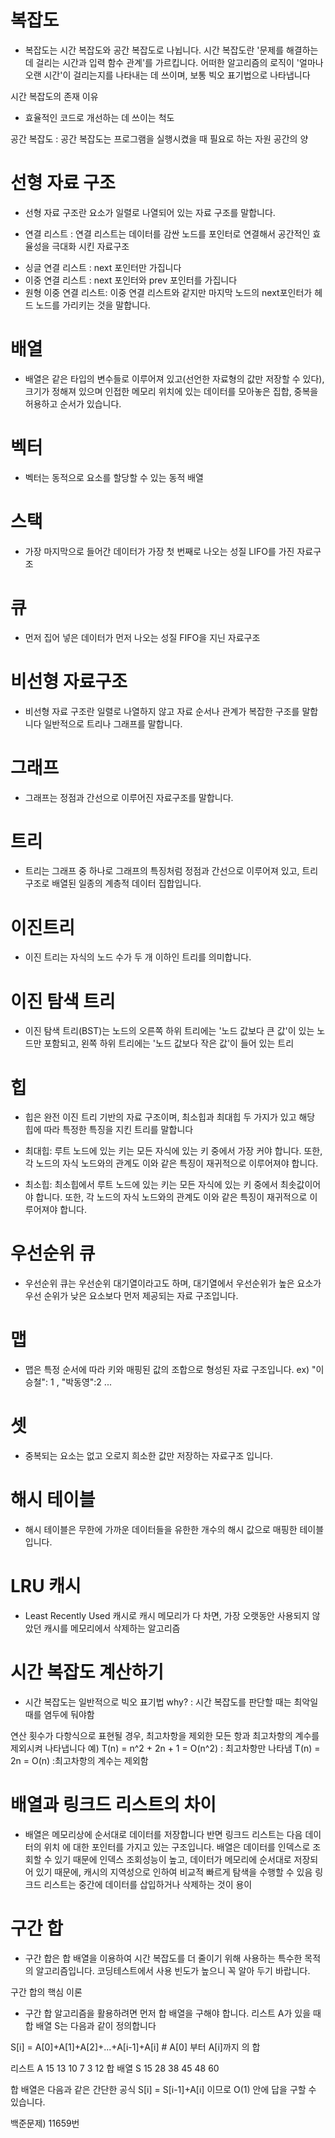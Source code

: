 # 복잡도

- 복잡도는 시간 복잡도와 공간 복잡도로 나뉩니다.
  시간 복잡도란 '문제를 해결하는 데 걸리는 시간과 입력 함수 관계'를 가르킵니다.
  어떠한 알고리즘의 로직이 '얼마나 오랜 시간'이 걸리는지를 나타내는 데 쓰이며, 보통 빅오 표기법으로 나타냅니다

시간 복잡도의 존재 이유

- 효율적인 코드로 개선하는 데 쓰이는 척도

공간 복잡도 : 공간 복잡도는 프로그램을 실행시켰을 때 필요로 하는 자원 공간의 양

# 선형 자료 구조

- 선형 자료 구조란 요소가 일렬로 나열되어 있는 자료 구조를 말합니다.

- 연결 리스트 : 연결 리스트는 데이터를 감싼 노드를 포인터로 연결해서 공간적인 효율성을 극대화 시킨 자료구조

* 싱글 연결 리스트 : next 포인터만 가집니다
* 이중 연결 리스트 : next 포인터와 prev 포인터를 가집니다
* 원형 이중 연결 리스트: 이중 연결 리스트와 같지만 마지막 노드의 next포인터가 헤드 노드를 가리키는 것을 말합니다.

# 배열

- 배열은 같은 타입의 변수들로 이루어져 있고(선언한 자료형의 값만 저장할 수 있다), 크기가 정해져 있으며 인접한 메모리 위치에 있는 데이터를 모아놓은 집합, 중복을 허용하고 순서가 있습니다.

# 벡터

- 벡터는 동적으로 요소를 할당할 수 있는 동적 배열

# 스택

- 가장 마지막으로 들어간 데이터가 가장 첫 번째로 나오는 성질 LIFO를 가진 자료구조

# 큐

- 먼저 집어 넣은 데이터가 먼저 나오는 성질 FIFO을 지닌 자료구조

# 비선형 자료구조

- 비선형 자료 구조란 일렬로 나열하지 않고 자료 순서나 관계가 복잡한 구조를 말합니다
  일반적으로 트리나 그래프를 말합니다.

# 그래프

- 그래프는 정점과 간선으로 이루어진 자료구조를 말합니다.

# 트리

- 트리는 그래프 중 하나로 그래프의 특징처럼 정점과 간선으로 이루어져 있고, 트리 구조로 배열된 일종의 계층적 데이터 집합입니다.

# 이진트리

- 이진 트리는 자식의 노드 수가 두 개 이하인 트리를 의미합니다.

# 이진 탐색 트리

- 이진 탐색 트리(BST)는 노드의 오른쪽 하위 트리에는 '노드 값보다 큰 값'이 있는 노드만 포함되고, 왼쪽 하위 트리에는 '노드 값보다 작은 값'이 들어 있는 트리

# 힙

- 힙은 완전 이진 트리 기반의 자료 구조이며, 최소힙과 최대힙 두 가지가 있고 해당 힙에 따라 특정한 특징을 지킨 트리를 말합니다

- 최대힙: 루트 노드에 있는 키는 모든 자식에 있는 키 중에서 가장 커야 합니다. 또한, 각 노드의 자식 노드와의 관계도 이와 같은 특징이 재귀적으로 이루어져야 합니다.
- 최소힙: 최소힙에서 루트 노드에 있는 키는 모든 자식에 있는 키 중에서 최솟값이어야 합니다. 또한, 각 노드의 자식 노드와의 관계도 이와 같은 특징이 재귀적으로 이루어져야 합니다.

# 우선순위 큐
- 우선순위 큐는 우선순위 대기열이라고도 하며, 대기열에서 우선순위가 높은 요소가 우선 순위가 낮은 요소보다 먼저
제공되는 자료 구조입니다.

# 맵
- 맵은 특정 순서에 따라 키와 매핑된 값의 조합으로 형성된 자료 구조입니다.
ex) "이승철": 1 , "박동영":2 ...

# 셋
- 중복되는 요소는 없고 오로지 희소한 값만 저장하는 자료구조 입니다.

# 해시 테이블
- 해시 테이블은 무한에 가까운 데이터들을 유한한 개수의 해시 값으로 매핑한 테이블입니다.


# LRU 캐시

- Least Recently Used 캐시로 캐시 메모리가 다 차면, 가장 오랫동안 사용되지 않았던 캐시를 메모리에서 삭제하는 알고리즘

# 시간 복잡도 계산하기
- 시간 복잡도는 일반적으로 빅오 표기법 why? : 시간 복잡도를 판단할 때는 최악일 때를 염두에 둬야함

연산 횟수가 다항식으로 표현될 경우, 최고차항을 제외한 모든 항과 최고차항의 계수를 제외시켜
나타냅니다
예) T(n) = n^2 + 2n + 1 = O(n^2) : 최고차항만 나타냄
    T(n) = 2n = O(n) :최고차항의 계수는 제외함

# 배열과 링크드 리스트의 차이
- 배열은 메모리상에 순서대로 데이터를 저장합니다 반면 링크드 리스트는 다음 데이터의 위치
에 대한 포인터를 가지고 있는 구조입니다.
배열은 데이터를 인덱스로 조회할 수 있기 때문에 인덱스 조회성능이 높고,
데이터가 메모리에 순서대로 저장되어 있기 때문에, 캐시의 지역성으로 인하여 비교적 빠르게 탐색을 수행할 수 있음
링크드 리스트는 중간에 데이터를 삽입하거나 삭제하는 것이 용이

# 구간 합
- 구간 합은 합 배열을 이용하여 시간 복잡도를 더 줄이기 위해 사용하는 특수한 목적의 알고리즘입니다.
코딩테스트에서 사용 빈도가 높으니 꼭 알아 두기 바랍니다.

구간 합의 핵심 이론
- 구간 합 알고리즘을 활용하려면 먼저 합 배열을 구해야 합니다. 리스트 A가 있을 때 합 배열 S는 다음과 같이 정의합니다

S[i] = A[0]+A[1]+A[2]+...+A[i-1]+A[i] # A[0] 부터 A[i]까지 의 합

리스트 A 15 13 10 7 3 12
합 배열 S 15 28 38 45 48 60

합 배열은 다음과 같은 간단한 공식 S[i] = S[i-1]+A[i] 이므로 O(1) 안에 답을 구할 수 있습니다.

백준문제) 11659번